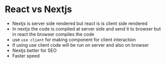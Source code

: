 # React vs Nextjs
- Nextjs is server side rendered but react is is client side rendered
- In nextjs the code is compiled at server side and send it to browser but in react the browser compiles the code
- use `use client` for making component for client interaction
- if using use client code will be run on server and also on browser
- Nextjs better for SEO
- Faster speed